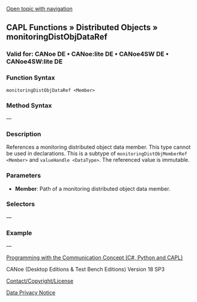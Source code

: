 [Open topic with navigation](../../../../../CANoeDEFamily.htm#Topics/CAPLFunctions/DistributedObjects/Objects/CAPLfunctionMonitoringDistObjDataRef.md)

## CAPL Functions » Distributed Objects » monitoringDistObjDataRef

### Valid for: CANoe DE • CANoe:lite DE • CANoe4SW DE • CANoe4SW:lite DE

### Function Syntax

`monitoringDistObjDataRef <Member>`

### Method Syntax

—

### Description

References a monitoring distributed object data member. This type cannot be used in declarations. This is a subtype of `monitoringDistObjMemberRef <Member>` and `valueHandle <DataType>`. The referenced value is immutable.

### Parameters

- **Member**: Path of a monitoring distributed object data member.

### Selectors

—

### Example

—

[Programming with the Communication Concept (C#, Python and CAPL)](../../../CANoeCANalyzer/CommunicationConcept/Programming/CCP.md)

CANoe (Desktop Editions & Test Bench Editions) Version 18 SP3

[Contact/Copyright/License](../../../Shared/ContactCopyrightLicense.md)

[Data Privacy Notice](https://www.vector.com/int/en/company/get-info/privacy-policy/)
